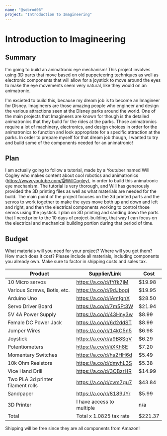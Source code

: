 ```yaml
---
name: "@sebrod06"
project: "Introduction to Imagineering"
---
```


# Introduction to Imagineering

## Summary

I'm going to build an animatronic eye mechanism! This project involves using 3D parts that move based on old puppeteering techniques as well as electronic components
that will allow for a joystick to move around the eyes to make the eye movements seem very natural, like they would on an animatronic.

I'm excieted to build this, because my dream job is to become an Imagineer for Disney. Imagineers are those amazing people who engineer and design the various
attractions seen at the Disney parks around the world. One of the main projects that Imagineers are known for though is the detailed animatronics that they build
for the rides at the parks. Those animatronics require a lot of machinery, electronics, and design choices in order for the animatronics to function and look
appropriate for a specific attraction at the parks. In order to prepare myself for that dream job though, I wanted to try and build some of the components needed 
for an animatronic!

## Plan

I am actually going to follow a tutorial, made by a Youtuber named Will Cogley who makes content about cool robotics and animatronics
(https://www.youtube.com/@WillCogley), in order to build this animatronic eye mechanism. The tutorial is very thorough, and Will has generously provided the 3D
printing files as well as what materials are needed for the build. The main point of the project focuses on the 3d printed parts and the servos to work together to 
make the eyes move both up and down and left and right, and then the electrical components working to control those servos using the joystick. I plan on 3D printing
and sanding down the parts that I need prior to the 10 days of project-building, that way I can focus on the electrical and mechanical building portion during
that period of time. 

## Budget

What materials will you need for your project? Where will you get them? How much does it cost? Please include all materials, including components you already own. Make sure to factor in shipping costs and sales tax.

| Product         | Supplier/Link                         | Cost   |
| --------------- | ------------------------------------- | ------ |
| 10 Micro servos | https://a.co/d/fYfk7jM                | $19.98 |
| Various Screws, Botls, etc. | https://a.co/d/9dJbogj    | $19.95 |
| Arduino Uno     | https://a.co/d/iAmfgnX                | $28.50 |
| Servo Driver Board | https://a.co/d/7m5Ft3W             | $21.94 |
| 5V 4A Power Supply | https://a.co/d/43Hny3w             | $8.99  |
| Female DC Power Jack | https://a.co/d/6d2ddST           | $8.99  |
| Jumper Wires    | https://a.co/d/14kC5n5                | $6.98  |
| Joystick        | https://a.co/d/a9B8SqV                | $6.29  |
| Potentiometers  | https://a.co/d/iiXKh8E                | $7.20  |
| Momentary Switches | https://a.co/d/hs2HH6d             | $5.49  |
| 10k Ohm Resistors | https://a.co/d/dmyhL3S              | $5.38  |
| Vice Hand Drill | https://a.co/d/3OBzrHR                | $14.99 |
| Two PLA 3d printer filament rolls | https://a.co/d/cvm7gu7 | $43.84 |
| Sandpaper       | https://a.co/d/8189JYr                | $5.99  |
| 3D Printer      | I have access to multiple             |  n/a   |
| Total           | Total x 1.0825 tax rate               | $221.37 |
Shipping will be free since they are all components from Amazon!
